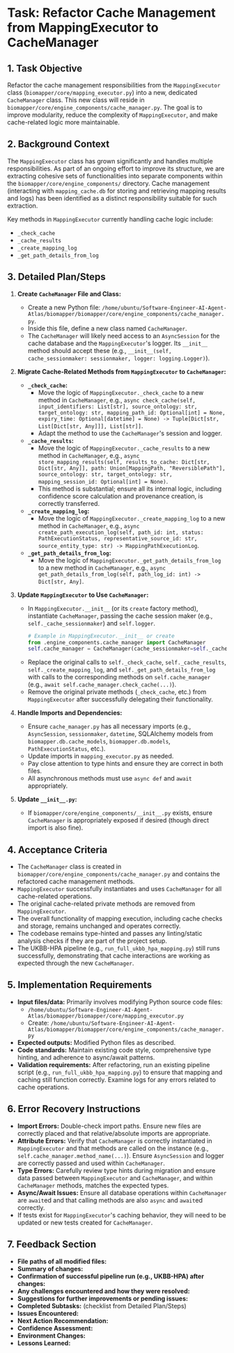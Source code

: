 # Task: Refactor Cache Management from MappingExecutor to CacheManager

## 1. Task Objective
Refactor the cache management responsibilities from the `MappingExecutor` class (`biomapper/core/mapping_executor.py`) into a new, dedicated `CacheManager` class. This new class will reside in `biomapper/core/engine_components/cache_manager.py`. The goal is to improve modularity, reduce the complexity of `MappingExecutor`, and make cache-related logic more maintainable.

## 2. Background Context
The `MappingExecutor` class has grown significantly and handles multiple responsibilities. As part of an ongoing effort to improve its structure, we are extracting cohesive sets of functionalities into separate components within the `biomapper/core/engine_components/` directory. Cache management (interacting with `mapping_cache.db` for storing and retrieving mapping results and logs) has been identified as a distinct responsibility suitable for such extraction.

Key methods in `MappingExecutor` currently handling cache logic include:
- `_check_cache`
- `_cache_results`
- `_create_mapping_log`
- `_get_path_details_from_log`

## 3. Detailed Plan/Steps

1.  **Create `CacheManager` File and Class:**
    *   Create a new Python file: `/home/ubuntu/Software-Engineer-AI-Agent-Atlas/biomapper/biomapper/core/engine_components/cache_manager.py`.
    *   Inside this file, define a new class named `CacheManager`.
    *   The `CacheManager` will likely need access to an `AsyncSession` for the cache database and the `MappingExecutor`'s logger. Its `__init__` method should accept these (e.g., `__init__(self, cache_sessionmaker: sessionmaker, logger: logging.Logger)`).

2.  **Migrate Cache-Related Methods from `MappingExecutor` to `CacheManager`:**
    *   **`_check_cache`:**
        *   Move the logic of `MappingExecutor._check_cache` to a new method in `CacheManager`, e.g., `async check_cache(self, input_identifiers: List[str], source_ontology: str, target_ontology: str, mapping_path_id: Optional[int] = None, expiry_time: Optional[datetime] = None) -> Tuple[Dict[str, List[Dict[str, Any]]], List[str]]`.
        *   Adapt the method to use the `CacheManager`'s session and logger.
    *   **`_cache_results`:**
        *   Move the logic of `MappingExecutor._cache_results` to a new method in `CacheManager`, e.g., `async store_mapping_results(self, results_to_cache: Dict[str, Dict[str, Any]], path: Union[MappingPath, "ReversiblePath"], source_ontology: str, target_ontology: str, mapping_session_id: Optional[int] = None)`.
        *   This method is substantial; ensure all its internal logic, including confidence score calculation and provenance creation, is correctly transferred.
    *   **`_create_mapping_log`:**
        *   Move the logic of `MappingExecutor._create_mapping_log` to a new method in `CacheManager`, e.g., `async create_path_execution_log(self, path_id: int, status: PathExecutionStatus, representative_source_id: str, source_entity_type: str) -> MappingPathExecutionLog`.
    *   **`_get_path_details_from_log`:**
        *   Move the logic of `MappingExecutor._get_path_details_from_log` to a new method in `CacheManager`, e.g., `async get_path_details_from_log(self, path_log_id: int) -> Dict[str, Any]`.

3.  **Update `MappingExecutor` to Use `CacheManager`:**
    *   In `MappingExecutor.__init__` (or its `create` factory method), instantiate `CacheManager`, passing the cache session maker (e.g., `self._cache_sessionmaker`) and `self.logger`.
        ```python
        # Example in MappingExecutor.__init__ or create
        from .engine_components.cache_manager import CacheManager
        self.cache_manager = CacheManager(cache_sessionmaker=self._cache_sessionmaker, logger=self.logger)
        ```
    *   Replace the original calls to `self._check_cache`, `self._cache_results`, `self._create_mapping_log`, and `self._get_path_details_from_log` with calls to the corresponding methods on `self.cache_manager` (e.g., `await self.cache_manager.check_cache(...)`).
    *   Remove the original private methods (`_check_cache`, etc.) from `MappingExecutor` after successfully delegating their functionality.

4.  **Handle Imports and Dependencies:**
    *   Ensure `cache_manager.py` has all necessary imports (e.g., `AsyncSession`, `sessionmaker`, `datetime`, SQLAlchemy models from `biomapper.db.cache_models`, `biomapper.db.models`, `PathExecutionStatus`, etc.).
    *   Update imports in `mapping_executor.py` as needed.
    *   Pay close attention to type hints and ensure they are correct in both files.
    *   All asynchronous methods must use `async def` and `await` appropriately.

5.  **Update `__init__.py`:**
    *   If `biomapper/core/engine_components/__init__.py` exists, ensure `CacheManager` is appropriately exposed if desired (though direct import is also fine).

## 4. Acceptance Criteria

*   The `CacheManager` class is created in `biomapper/core/engine_components/cache_manager.py` and contains the refactored cache management methods.
*   `MappingExecutor` successfully instantiates and uses `CacheManager` for all cache-related operations.
*   The original cache-related private methods are removed from `MappingExecutor`.
*   The overall functionality of mapping execution, including cache checks and storage, remains unchanged and operates correctly.
*   The codebase remains type-hinted and passes any linting/static analysis checks if they are part of the project setup.
*   The UKBB-HPA pipeline (e.g., `run_full_ukbb_hpa_mapping.py`) still runs successfully, demonstrating that cache interactions are working as expected through the new `CacheManager`.

## 5. Implementation Requirements

*   **Input files/data:** Primarily involves modifying Python source code files:
    *   `/home/ubuntu/Software-Engineer-AI-Agent-Atlas/biomapper/biomapper/core/mapping_executor.py`
    *   Create: `/home/ubuntu/Software-Engineer-AI-Agent-Atlas/biomapper/biomapper/core/engine_components/cache_manager.py`
*   **Expected outputs:** Modified Python files as described.
*   **Code standards:** Maintain existing code style, comprehensive type hinting, and adherence to async/await patterns.
*   **Validation requirements:** After refactoring, run an existing pipeline script (e.g., `run_full_ukbb_hpa_mapping.py`) to ensure that mapping and caching still function correctly. Examine logs for any errors related to cache operations.

## 6. Error Recovery Instructions

*   **Import Errors:** Double-check import paths. Ensure new files are correctly placed and that relative/absolute imports are appropriate.
*   **Attribute Errors:** Verify that `CacheManager` is correctly instantiated in `MappingExecutor` and that methods are called on the instance (e.g., `self.cache_manager.method_name(...)`). Ensure `AsyncSession` and logger are correctly passed and used within `CacheManager`.
*   **Type Errors:** Carefully review type hints during migration and ensure data passed between `MappingExecutor` and `CacheManager`, and within `CacheManager` methods, matches the expected types.
*   **Async/Await Issues:** Ensure all database operations within `CacheManager` are `await`ed and that calling methods are also `async` and `await`ed correctly.
*   If tests exist for `MappingExecutor`'s caching behavior, they will need to be updated or new tests created for `CacheManager`.

## 7. Feedback Section

*   **File paths of all modified files:**
*   **Summary of changes:**
*   **Confirmation of successful pipeline run (e.g., UKBB-HPA) after changes:**
*   **Any challenges encountered and how they were resolved:**
*   **Suggestions for further improvements or pending issues:**
*   **Completed Subtasks:** (checklist from Detailed Plan/Steps)
*   **Issues Encountered:**
*   **Next Action Recommendation:**
*   **Confidence Assessment:**
*   **Environment Changes:**
*   **Lessons Learned:**
